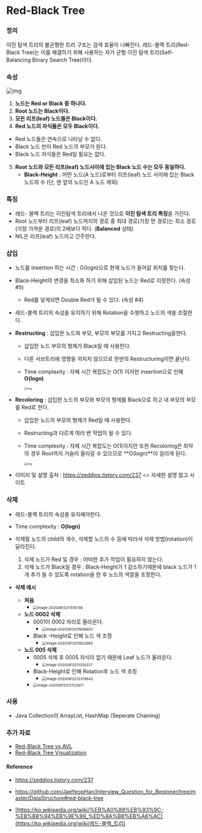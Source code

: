 





# Red-Black Tree

### 정의 

이진 탐색 트리의 불균형한 트리 구조는 검색 효율이 나빠진다. 레드-블랙 트리(Red-Black Tree)는 이를 해결하기 위해 사용하는 자가 균형 이진 탐색 트리(Self-Balancing Binary Search Tree)이다.



### 속성

 ![img](https://upload.wikimedia.org/wikipedia/commons/thumb/6/66/Red-black_tree_example.svg/2880px-Red-black_tree_example.svg.png) 



1. **노드는 Red or Black 중 하나다.**
2. **Root 노드는 Black이다.**
3. **모든 리프(leaf) 노드들은 Black이다.**
4.  **Red 노드의 자식들은 모두 Black이다.**
   - Red 노드들은 연속으로 나타날 수 없다.
   -  Black 노드 만이 Red 노드의 부모가 된다.
   - Black 노드 자식들은 Red일 필요는 없다.
5. **Root 노드와 모든 리프(leaf) 노드사이에 있는 Black 노드 수는 모두 동일하다.** 
   - **Black-Height** : 어떤 노드(A 노드)로부터 리프(leaf) 노드 사이에 있는 Black 노드의 수 (단, 맨 앞의 노드인 A 노드 제외) 

### 특징

- 레드- 블랙 트리는 이진탐색 트리에서 나온 것으로 **이진 탐색 트리 특징**을 가진다.
- Root 노드부터 리프(leaf) 노드까지의 경로 중  최대 경로(가장 먼 경로)는 최소 경로(가장 가까운 경로)의 2배보다 작다. (**Balanced** 상태)
- NIL은 리프(leaf) 노드라고 간주한다.



### 삽입

- 노드를 insertion 하는 시간 : O(logn)으로 현재 노드가 들어갈 위치를 찾는다.

- Black-Height의 변경을 최소화 하기 위해 삽입된 노드는 Red로 지정한다. (속성 #5)

  - Red를 넣게되면 Double Red가 될 수 있다. (속성 #4)

-  레드-블랙 트리의 속성을 유지하기 위해 Rotation을 수행하고 노드의 색을 조절한다. 

  - **Restructing** : 삽입한 노드와 부모, 부모의 부모를 가지고 Restructing을한다.

    - 삽입한 노드 부모의 형제가 Black일 때 사용한다.

    - 다른 서브트리에 영향을 끼치지 않으므로 한번의 Restructuring이면 끝난다.

    - Time complexity : 자체 시간 복잡도는 O(1) 이지만 insertion으로 인해 **O(logn)**

       <img src="https://t1.daumcdn.net/cfile/tistory/998F903359CF658617" alt="img" style="zoom:50%;" /> 

  - **Recoloring** : 삽입한 노드의 부모와 부모의 형제를 Black으로 하고 내 부모의 부모를 Red로 한다. 

    - 삽입한 노드의 부모의 형제가 Red일 때 사용한다. 

    - Restructing과 다르게 여러 번 작업이 될 수 있다.

    - Time complexity : 자체 시간 복잡도는 O(1)이지만 또한 Recoloring은 최악의 경우 Root까지 거슬러 올라갈 수 있으므로 **O(logn)**이 걸리게 된다. 

       <img src="https://t1.daumcdn.net/cfile/tistory/9956CA3359CF658708" alt="img" style="zoom:50%;" /> 

  - 이미지 및 설명 출처 : https://zeddios.tistory.com/237  <=  자세한 설명 참고 사이트

### 삭제

- 레드-블랙 트리의 속성을 유지해야한다.
- Time complexity : **O(logn)**
- 삭제될 노드의 child의 개수, 삭제할 노드의 수 등에 따라서 삭제 방법(rotation)이 달라진다.
  1. 삭제 노드가 Red 일 경우 : 어떠한 추가 작업이 필요하지 않는다. 
  2. 삭제 노드가 Black일 경우 : Black-Height가 1 감소하기때문에 black 노드가 1개 추가 될 수 있도록 rotation을 한 후 노드의 색깔을 조정한다. 

- **삭제 예시**
  - **처음**
    - <img src="C:\Users\HongLab\AppData\Roaming\Typora\typora-user-images\image-20200813211518738.png" alt="image-20200813211518738" style="zoom:67%;" />
  - **노드 0002 삭제**
    - 0001이 0002 자리로 올라온다.
      - <img src="C:\Users\HongLab\AppData\Roaming\Typora\typora-user-images\image-20200813211608452.png" alt="image-20200813211608452" style="zoom:67%;"/>
    - Black -Height로 인해 노드 색 조정
      - <img src="C:\Users\HongLab\AppData\Roaming\Typora\typora-user-images\image-20200813211622985.png" alt="image-20200813211622985" style="zoom:67%;" />
  - **노드 005 삭제**
    - 0005 삭제 후 0005 자식이 없기 때문에 Leaf 노드가 올라온다.
      - <img src="C:\Users\HongLab\AppData\Roaming\Typora\typora-user-images\image-20200813211254227.png" alt="image-20200813211254227" style="zoom:67%;" />
    - Black-Height로 인해 Rotation후 노드 색 조정
      - <img src="C:\Users\HongLab\AppData\Roaming\Typora\typora-user-images\image-20200813212315643.png" alt="image-20200813212315643" style="zoom:67%;" />
    - <img src="C:\Users\HongLab\AppData\Roaming\Typora\typora-user-images\image-20200813212723971.png" alt="image-20200813212723971" style="zoom:67%;" />

### 사용

- Java Collection의 ArrayList, HashMap (Seperate Chaining)

  

### 추가 자료

- [Red-Black Tree vs AVL]( [https://velog.io/@agugu95/%EC%9D%B4%EC%A7%84-%ED%8A%B8%EB%A6%AC%EC%9D%98-%EA%B7%A0%ED%98%95-RED-BALCKAVL](https://velog.io/@agugu95/이진-트리의-균형-RED-BALCKAVL) ) 
- [Red-Black Tree Visualization](https://www.cs.usfca.edu/~galles/visualization/RedBlack.html)

#### Reference

-   https://zeddios.tistory.com/237 

-  https://github.com/JaeYeopHan/Interview_Question_for_Beginner/tree/master/DataStructure#red-black-tree 

-  [https://ko.wikipedia.org/wiki/%EB%A0%88%EB%93%9C-%EB%B8%94%EB%9E%99_%ED%8A%B8%EB%A6%AC](https://ko.wikipedia.org/wiki/레드-블랙_트리) 